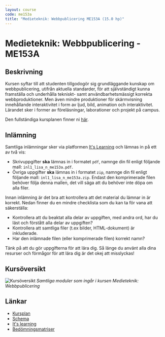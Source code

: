 ```yaml
---
layout: course
code: me153a
title: "Medieteknik: Webbpublicering ME153A (15.0 hp)"
---
```


# Medieteknik: Webbpublicering - ME153A

## Beskrivning

Kursen syftar till att studenten tillgodogör sig grundläggande kunskap om webbpublicering, utifrån aktuella standarder, för att självständigt kunna framställa och underhålla tekniskt- samt användbarhetsmässigt korrekta webbproduktioner. Men även mindre produktioner för skärmvisning innehållande interaktivitet i form av ljud, bild, animation och interaktivitet. Lärandet sker i former av föreläsningar, laborationer och projekt på campus.

Den fullständiga kursplanen finner ni [här][kursplan].

## Inlämning

Samtliga inlämningar sker via platformen [It's Learning][itslearning] och lämnas in på ett av två vis:

* Skrivuppgifter **ska** lämnas in i formatet `pdf`, namnge din fil enligt följande mall: `inl1_lisa_n_me153a.pdf`.
* Övriga uppgifter **ska** lämnas in i formatet `zip`, namnge din fil enligt följande mall: `inl1_lisa_n_me153a.zip`. Endast den komprimerade filen behöver följa denna mallen, det vill säga att du behöver inte döpa om alla filer.

Innan inlämning är det bra att kontrollera att det material du lämnar in är korrekt. Nedan finner du en mindre checklista som du kan ta för vana att säkerställa:

* Kontrollera att du beaktat alla delar av uppgiften, med andra ord, har du läst och förstått alla delar av uppgiften?
* Kontrollera att samtliga filer (t.ex bilder, HTML-dokument) är inkluderade.
* Har den inlämnade filen (eller komprimerade filen) korrekt namn?

Tänk på att du gör uppgifterna för att lära dig. Så länge du använt alla dina resurser och förmågor för att lära dig är det okej att misslyckas!

## Kursöversikt

![Kursöversikt](/assets/img/me153a_me135a_översikt.png) _Samtliga moduler som ingår i kursen Medieteknik: Webbpublicering_

## Länkar

* [Kursplan][kursplan]
* [Schema][schema]
* [It's learning][itslearning]
* [Bedömningsmatriser][matrix]

[kursplan]: /courses/me153a/syllabus.html "Gå till kursplanen"
[schema]: http://schema.mah.se/setup/jsp/Schema.jsp?startDatum=idag&intervallTyp=m&intervallAntal=6&sokMedAND=false&sprak=SV&resurser=k.ME153A-20152-58096-%2Ck.ME153A-20152-58124-%2Ck.ME153A-20152-TS546-%2C "Gå till schemat"
[itslearning]: https://mah.itslearning.com/elogin/ "Gå till It's learning"
[matrix]: /courses/me153a/matrix.html "Gå till bedömningsmatriser"
